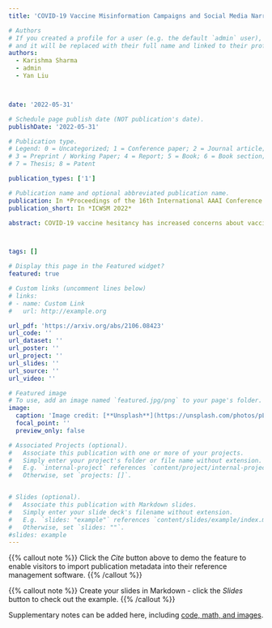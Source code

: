 ```yaml
---
title: 'COVID-19 Vaccine Misinformation Campaigns and Social Media Narratives'

# Authors
# If you created a profile for a user (e.g. the default `admin` user), write the username (folder name) here
# and it will be replaced with their full name and linked to their profile.
authors:
  - Karishma Sharma
  - admin
  - Yan Liu



date: '2022-05-31'

# Schedule page publish date (NOT publication's date).
publishDate: '2022-05-31'

# Publication type.
# Legend: 0 = Uncategorized; 1 = Conference paper; 2 = Journal article;
# 3 = Preprint / Working Paper; 4 = Report; 5 = Book; 6 = Book section;
# 7 = Thesis; 8 = Patent

publication_types: ['1']

# Publication name and optional abbreviated publication name.
publication: In *Proceedings of the 16th International AAAI Conference on Web and Social Media*
publication_short: In *ICWSM 2022*

abstract: COVID-19 vaccine hesitancy has increased concerns about vaccine uptake required to overcome the pandemic and protect public health. A critical factor associated with anti-vaccine attitudes is the information shared on social media. In this work, we investigate misinformation communities and narratives that can contribute to COVID-19 vaccine hesitancy. During the pandemic, anti-science and political misinformation/conspiracies have been rampant on social media. Therefore, we investigate misinformation and conspiracy groups and their characteristic behaviours in Twitter data collected on COVID-19 vaccines. We identify if any suspicious coordinated efforts are present in promoting vaccine misinformation, and find two suspicious groups - one promoting a ‘Great Reset’ conspiracy which suggests that the pandemic is orchestrated by world leaders to take control of the economy, with vaccine related misinformation and strong anti-vaccine and anti-social messages such as no lock-downs; and another promoting the Bioweapon theory. Misinformation promoted is largely from the anti-vaccine and far-right communities in the 3-core of the retweet graph, with its tweets proportion of conspiracy and questionable sources to reliable sources being much higher. In comparison with the mainstream and health news, the right-leaning community is more influenced by the anti-vaccine and far-right communities, which is also reflected in the disparate vaccination rates in left and right U.S. states. The misinformation communities are also more vocal, either in vaccine or other discussions, relative to remaining communities, besides other behavioral differences. Furthermore, we investigate the COVID-19 vaccine narratives spread on social media. Besides misinformation narratives about vaccine safety, effectiveness and conspiracies, we find that rarer vaccine side-effects, reported less frequently in CDC VAERS reports, were more frequently discussed on social media, and in misinformation narratives, which also use other known tactics of science narratives distortion.



tags: []

# Display this page in the Featured widget?
featured: true

# Custom links (uncomment lines below)
# links:
# - name: Custom Link
#   url: http://example.org

url_pdf: 'https://arxiv.org/abs/2106.08423'
url_code: ''
url_dataset: ''
url_poster: ''
url_project: ''
url_slides: ''
url_source: ''
url_video: ''

# Featured image
# To use, add an image named `featured.jpg/png` to your page's folder.
image:
  caption: 'Image credit: [**Unsplash**](https://unsplash.com/photos/pLCdAaMFLTE)'
  focal_point: ''
  preview_only: false

# Associated Projects (optional).
#   Associate this publication with one or more of your projects.
#   Simply enter your project's folder or file name without extension.
#   E.g. `internal-project` references `content/project/internal-project/index.md`.
#   Otherwise, set `projects: []`.


# Slides (optional).
#   Associate this publication with Markdown slides.
#   Simply enter your slide deck's filename without extension.
#   E.g. `slides: "example"` references `content/slides/example/index.md`.
#   Otherwise, set `slides: ""`.
#slides: example
---
```


{{% callout note %}}
Click the _Cite_ button above to demo the feature to enable visitors to import publication metadata into their reference management software.
{{% /callout %}}

{{% callout note %}}
Create your slides in Markdown - click the _Slides_ button to check out the example.
{{% /callout %}}

Supplementary notes can be added here, including [code, math, and images](https://wowchemy.com/docs/writing-markdown-latex/).
